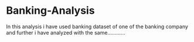 # Banking-Analysis
In this analysis i have used banking dataset of one of the banking company and further i have analyzed with the same............

